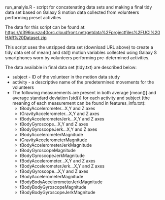 run_analyis.R - script for concatenating data sets and making a final tidy data set based on Galaxy S motion data collected from volunteers performing preset activities

The data for this script can be found at: https://d396qusza40orc.cloudfront.net/getdata%2Fprojectfiles%2FUCI%20HAR%20Dataset.zip

This script uses the unzipped data set (download URL above) to create a tidy data set of mean() and std() motion variables collected using Galaxy S smartphones worn by volunteers performing pre-determined activities.

The data available in final data set (tidy.txt) are described below:
  -  subject - ID of the volunteer in the motion data study
  -  activity - a descriptive name of the predetermined movements for the volunteers
  -  The following measurements are present in both average [mean()] and average standard deviation [std()] for each       activity and subject (the meaning of each measurement can be found in features_info.txt):
     -  tBodyAccelerometer...X,Y and Z axes              
     -  tGravityAccelerometer...X,Y and Z axes
     -  tBodyAccelerometerJerk...X,Y and Z axes  
     -  tBodyGyroscope...X,Y and Z axes                   
     -  tBodyGyroscopeJerk...X,Y and Z axes              
     -  tBodyAccelerometerMagnitude           
     -  tGravityAccelerometerMagnitude          
     -  tBodyAccelerometerJerkMagnitude         
     -  tBodyGyroscopeMagnitude                 
     -  tBodyGyroscopeJerkMagnitude
     -  fBodyAccelerometer...X,Y and Z axes
     -  fBodyAccelerometerJerk...X,Y and Z axes
     -  fBodyGyroscope...X,Y and Z axes       
     -  fBodyAccelerometerMagnitude    
     -  fBodyBodyAccelerometerJerkMagnitude
     -  fBodyBodyGyroscopeMagnitude     
     -  fBodyBodyGyroscopeJerkMagnitude

